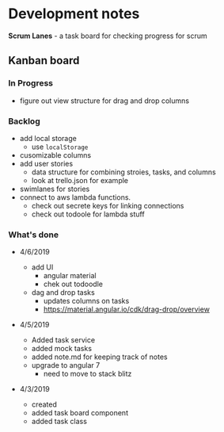 # Development notes

**Scrum Lanes** - a task board for checking progress for scrum

## Kanban board

### In Progress

- figure out view structure for drag and drop columns

### Backlog

- add local storage
  - use `localStorage`
- cusomizable columns
- add user stories
  - data structure for combining stroies, tasks, and columns
  - look at trello.json for example
- swimlanes for stories
- connect to aws lambda functions.
  - check out secrete keys for linking connections
  - check out todoole for lambda stuff

### What's done

- 4/6/2019 
  - add UI
    - angular material
    - chek out todoodle
  - dag and drop tasks
    - updates columns on tasks
    - <https://material.angular.io/cdk/drag-drop/overview>

- 4/5/2019
  - Added task service
  - added mock tasks
  - added note.md for keeping track of notes
  - upgrade to angular 7
    - need to move to stack blitz

- 4/3/2019
  - created
  - added task board component
  - added task class
